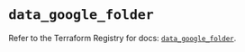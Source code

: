 # `data_google_folder`

Refer to the Terraform Registry for docs: [`data_google_folder`](https://registry.terraform.io/providers/hashicorp/google-beta/5.38.0/docs/data-sources/google_folder).
